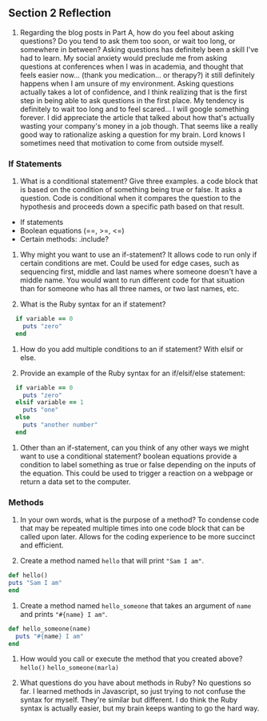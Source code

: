 ## Section 2 Reflection

1. Regarding the blog posts in Part A, how do you feel about asking questions? Do you tend to ask them too soon, or wait too long, or somewhere in between?
  Asking questions has definitely been a skill I've had to learn. My social anxiety would preclude me from asking questions at conferences when I was in academia, and thought that feels easier now... (thank you medication... or therapy?) it still definitely happens when I am unsure of my environment. Asking questions actually takes a lot of confidence, and I think realizing that is the first step in being able to ask questions in the first place. My tendency is definitely to wait too long and to feel scared... I will google something forever. I did appreciate the article that talked about how that's actually wasting your company's money in a job though. That seems like a really good way to rationalize asking a question for my brain. Lord knows I sometimes need that motivation to come from outside myself.

### If Statements

1. What is a conditional statement? Give three examples.
  a code block that is based on the condition of something being true or false. It asks a question. Code is conditional when it compares the question to the hypothesis and proceeds down a specific path based on that result.
  - If statements
  - Boolean equations (==, >=, <=)
  - Certain methods: .include?

1. Why might you want to use an if-statement?
  It allows code to run only if certain conditions are met. Could be used for edge cases, such as sequencing first, middle and last names where someone doesn't have a middle name. You would want to run different code for that situation than for someone who has all three names, or two last names, etc.

1. What is the Ruby syntax for an if statement?
``` ruby
  if variable == 0
    puts "zero"
  end
```

1. How do you add multiple conditions to an if statement?
  With elsif or else.

1. Provide an example of the Ruby syntax for an if/elsif/else statement:

``` ruby
  if variable == 0
    puts "zero"
  elsif variable == 1
    puts "one"
  else
    puts "another number"
  end
```

1. Other than an if-statement, can you think of any other ways we might want to use a conditional statement?
  boolean equations provide a condition to label something as true or false depending on the inputs of the equation. This could be used to trigger a reaction on a webpage or return a data set to the computer.

### Methods

1. In your own words, what is the purpose of a method?
  To condense code that may be repeated multiple times into one code block that can be called upon later. Allows for the coding experience to be more succinct and efficient.

1. Create a method named `hello` that will print `"Sam I am"`.
  ``` ruby
def hello()
  puts "Sam I am"
end
  ```

1. Create a method named `hello_someone` that takes an argument of `name` and prints `"#{name} I am"`.

```ruby
def hello_someone(name)
  puts "#{name} I am"
end
```

1. How would you call or execute the method that you created above?
`hello()` `hello_someone(marla)`

1. What questions do you have about methods in Ruby?
No questions so far. I learned methods in Javascript, so just trying to not confuse the syntax for myself. They're similar but different. I do think the Ruby syntax is actually easier, but my brain keeps wanting to go the hard way. 
